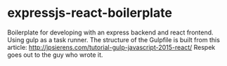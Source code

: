 # expressjs-react-boilerplate
Boilerplate for developing with an express backend and react frontend. Using gulp as a task runner.
The structure of the Gulpfile is built from this article: http://jpsierens.com/tutorial-gulp-javascript-2015-react/
Respek goes out to the guy who wrote it.